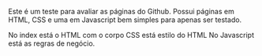 Este é um teste para avaliar as páginas do Github. Possui páginas em HTML, CSS e uma em Javascript bem simples para apenas ser testado. 

No index está o HTML com o corpo
CSS está estilo do HTML
No Javascript está as regras de negócio. 
